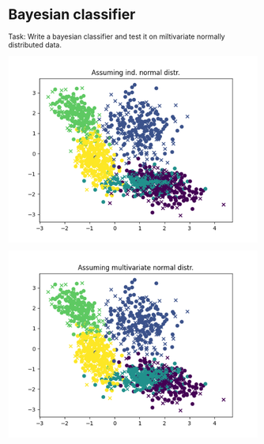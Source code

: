 # Bayesian classifier

Task: Write a bayesian classifier and test it on miltivariate normally distributed data.

![First image](01.png)

![First image](02.png)